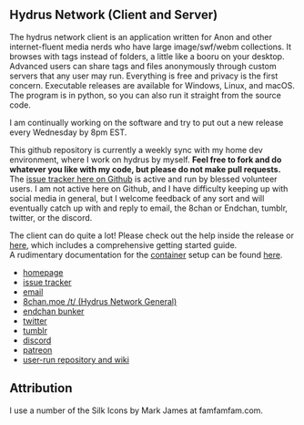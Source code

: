 ## Hydrus Network (Client and Server)

The hydrus network client is an application written for Anon and other internet-fluent media nerds who have large image/swf/webm collections. It browses with tags instead of folders, a little like a booru on your desktop. Advanced users can share tags and files anonymously through custom servers that any user may run. Everything is free and privacy is the first concern. Executable releases are available for Windows, Linux, and macOS. The program is in python, so you can also run it straight from the source code.

I am continually working on the software and try to put out a new release every Wednesday by 8pm EST.

This github repository is currently a weekly sync with my home dev environment, where I work on hydrus by myself. **Feel free to fork and do whatever you like with my code, but please do not make pull requests.** The [issue tracker here on Github](https://github.com/hydrusnetwork/hydrus/issues) is active and run by blessed volunteer users. I am not active here on Github, and I have difficulty keeping up with social media in general, but I welcome feedback of any sort and will eventually catch up with and reply to email, the 8chan or Endchan, tumblr, twitter, or the discord.

The client can do quite a lot! Please check out the help inside the release or [here](https://hydrusnetwork.github.io/hydrus/help), which includes a comprehensive getting started guide.  
A rudimentary documentation for the [container](https://github.com/hydrusnetwork/hydrus/pkgs/container/hydrus) setup can be found [here](https://github.com/hydrusnetwork/hydrus/blob/master/static/build_files/docker/README.md).

* [homepage](https://hydrusnetwork.github.io/hydrus/)
* [issue tracker](https://github.com/hydrusnetwork/hydrus/issues)
* [email](mailto:hydrus.admin@gmail.com)
* [8chan.moe /t/ (Hydrus Network General)](https://8chan.moe/t/catalog.html)
* [endchan bunker](https://endchan.net/hydrus/)
* [twitter](https://twitter.com/hydrusnetwork)
* [tumblr](https://hydrus.tumblr.com/)
* [discord](https://discord.gg/wPHPCUZ)
* [patreon](https://www.patreon.com/hydrus_dev)
* [user-run repository and wiki](https://github.com/CuddleBear92/Hydrus-Presets-and-Scripts)

## Attribution

I use a number of the Silk Icons by Mark James at famfamfam.com.
